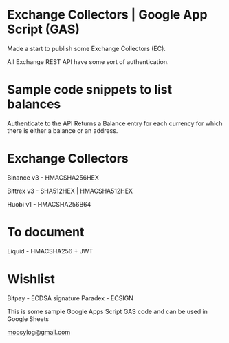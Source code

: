 # Exchange Collectors | Google App Script (GAS)

Made a start to publish some Exchange Collectors (EC).

All Exchange REST API have some sort of authentication.

# Sample code snippets to list balances
Authenticate to the API 
Returns a Balance entry for each currency for which there is either a balance or an address.

# Exchange Collectors
Binance v3 - HMACSHA256HEX

Bittrex v3 - SHA512HEX | HMACSHA512HEX

Huobi v1 - HMACSHA256B64

# To document
Liquid - HMACSHA256 + JWT

# Wishlist 
Bitpay - ECDSA signature 
Paradex - ECSIGN 

This is some sample Google Apps Script GAS code and can be used in Google Sheets

moosylog@gmail.com
